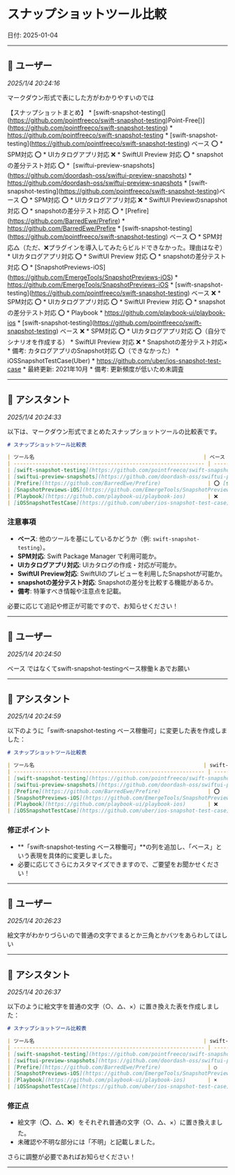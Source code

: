 # スナップショットツール比較

日付: 2025-01-04

---

## 👤 ユーザー
*2025/1/4 20:24:16*

マークダウン形式で表にした方がわかりやすいのでは

【スナップショットまとめ】
\* \[swift-snapshot-testing(\](https://github.com/pointfreeco/swift-snapshot-testing)Point-Free\[)\](https://github.com/pointfreeco/swift-snapshot-testing)
    \* https://github.com/pointfreeco/swift-snapshot-testing
    \* \[swift-snapshot-testing\](https://github.com/pointfreeco/swift-snapshot-testing) ベース ⭕️
    \* SPM対応 ⭕️
    \* UIカタログアプリ対応 ❌
    \* SwiftUI Preview 対応 ⭕️
    \* snapshotの差分テスト対応 ⭕️
\*  \[swiftui-preview-snapshots\](https://github.com/doordash-oss/swiftui-preview-snapshots)
    \* https://github.com/doordash-oss/swiftui-preview-snapshots
    \* \[swift-snapshot-testing\](https://github.com/pointfreeco/swift-snapshot-testing)ベース ⭕️
    \* SPM対応 ⭕️
    \* UIカタログアプリ対応 ❌
    \* SwiftUI Previewのsnapshot対応 ⭕️
    \* snapshotの差分テスト対応 ⭕️
\* \[Prefire\](https://github.com/BarredEwe/Prefire)
    \* https://github.com/BarredEwe/Prefire
    \* \[swift-snapshot-testing\](https://github.com/pointfreeco/swift-snapshot-testing) ベース ⭕️
    \* SPM対応△（ただ、❌プラグインを導入してみたらビルドできなかった。理由はなぞ）
    \* UIカタログアプリ対応 ⭕️
    \* SwiftUI Preview 対応 ⭕️
    \* snapshotの差分テスト対応 ⭕️
\* \[SnapshotPreviews-iOS\](https://github.com/EmergeTools/SnapshotPreviews-iOS)
    \* https://github.com/EmergeTools/SnapshotPreviews-iOS
    \* \[swift-snapshot-testing\](https://github.com/pointfreeco/swift-snapshot-testing) ベース ❌
    \* SPM対応 ⭕️
    \* UIカタログアプリ対応 ⭕️
    \* SwiftUI Preview 対応 ⭕️
    \* snapshotの差分テスト対応 ⭕️
\* Playbook
    \* https://github.com/playbook-ui/playbook-ios
    \* \[swift-snapshot-testing\](https://github.com/pointfreeco/swift-snapshot-testing) ベース ❌
    \* SPM対応 ⭕️
    \* UIカタログアプリ対応 ⭕️（自分でシナリオを作成する）
    \* SwiftUI Preview 対応 ❌
    \* Snapshotの差分テスト対応×
    \* 備考: カタログアプリのSnapshot対応 ⭕️（できなかった）
\* iOSSnapshotTestCase(Uber)
    \* https://github.com/uber/ios-snapshot-test-case
    \* 最終更新: 2021年10月
    \* 備考: 更新頻度が低いため未調査

---

## 🤖 アシスタント
*2025/1/4 20:24:33*

以下は、マークダウン形式でまとめたスナップショットツールの比較表です。

```markdown
# スナップショットツール比較表

| ツール名                                                      | ベース                                   | SPM対応 | UIカタログアプリ対応         | SwiftUI Preview対応 | snapshotの差分テスト対応 | 備考                                                       |
| ------------------------------------------------------------- | ---------------------------------------- | ------- | ---------------------------- | -------------------- | ------------------------ | ---------------------------------------------------------- |
| [swift-snapshot-testing](https://github.com/pointfreeco/swift-snapshot-testing) | ⭕️ [swift-snapshot-testing](https://github.com/pointfreeco/swift-snapshot-testing) | ⭕️     | ❌                          | ⭕️                    | ⭕️                      |                                                            |
| [swiftui-preview-snapshots](https://github.com/doordash-oss/swiftui-preview-snapshots) | ⭕️ [swift-snapshot-testing](https://github.com/pointfreeco/swift-snapshot-testing) | ⭕️     | ❌                          | ⭕️                    | ⭕️                      |                                                            |
| [Prefire](https://github.com/BarredEwe/Prefire)               | ⭕️ [swift-snapshot-testing](https://github.com/pointfreeco/swift-snapshot-testing) | △      | ⭕️                          | ⭕️                    | ⭕️                      | ❌ SPMプラグインでビルド不可（理由不明）                   |
| [SnapshotPreviews-iOS](https://github.com/EmergeTools/SnapshotPreviews-iOS) | ❌                                       | ⭕️     | ⭕️                          | ⭕️                    | ⭕️                      |                                                            |
| [Playbook](https://github.com/playbook-ui/playbook-ios)       | ❌                                       | ⭕️     | ⭕️（シナリオ作成が必要）    | ❌                    | ❌                      | カタログアプリのSnapshot対応 ⭕️（実際はできなかった）     |
| [iOSSnapshotTestCase](https://github.com/uber/ios-snapshot-test-case) | ❌                                       | ❓     | ❓                          | ❓                    | ❓                      | 最終更新: 2021年10月、更新頻度が低いため未調査            |
```

### 注意事項
- **ベース**: 他のツールを基にしているかどうか（例: `swift-snapshot-testing`）。
- **SPM対応**: Swift Package Manager で利用可能か。
- **UIカタログアプリ対応**: UIカタログの作成・対応が可能か。
- **SwiftUI Preview対応**: SwiftUIのプレビューを利用したSnapshotが可能か。
- **snapshotの差分テスト対応**: Snapshotの差分を比較する機能があるか。
- **備考**: 特筆すべき情報や注意点を記載。

必要に応じて追記や修正が可能ですので、お知らせください！

---

## 👤 ユーザー
*2025/1/4 20:24:50*

ベース ではなくてswift-snapshot-testingベース稼働ｋあでお願い

---

## 🤖 アシスタント
*2025/1/4 20:24:59*

以下のように「swift-snapshot-testing ベース稼働可」に変更した表を作成しました：

```markdown
# スナップショットツール比較表

| ツール名                                                      | swift-snapshot-testing ベース稼働可 | SPM対応 | UIカタログアプリ対応         | SwiftUI Preview対応 | snapshotの差分テスト対応 | 備考                                                       |
| ------------------------------------------------------------- | ------------------------------------ | ------- | ---------------------------- | -------------------- | ------------------------ | ---------------------------------------------------------- |
| [swift-snapshot-testing](https://github.com/pointfreeco/swift-snapshot-testing) | ⭕️                                   | ⭕️     | ❌                          | ⭕️                    | ⭕️                      |                                                            |
| [swiftui-preview-snapshots](https://github.com/doordash-oss/swiftui-preview-snapshots) | ⭕️                                   | ⭕️     | ❌                          | ⭕️                    | ⭕️                      |                                                            |
| [Prefire](https://github.com/BarredEwe/Prefire)               | ⭕️                                   | △      | ⭕️                          | ⭕️                    | ⭕️                      | ❌ SPMプラグインでビルド不可（理由不明）                   |
| [SnapshotPreviews-iOS](https://github.com/EmergeTools/SnapshotPreviews-iOS) | ❌                                   | ⭕️     | ⭕️                          | ⭕️                    | ⭕️                      |                                                            |
| [Playbook](https://github.com/playbook-ui/playbook-ios)       | ❌                                   | ⭕️     | ⭕️（シナリオ作成が必要）    | ❌                    | ❌                      | カタログアプリのSnapshot対応 ⭕️（実際はできなかった）     |
| [iOSSnapshotTestCase](https://github.com/uber/ios-snapshot-test-case) | ❌                                   | ❓     | ❓                          | ❓                    | ❓                      | 最終更新: 2021年10月、更新頻度が低いため未調査            |
```

### 修正ポイント
- **「swift-snapshot-testing ベース稼働可」**の列を追加し、「ベース」という表現を具体的に変更しました。
- 必要に応じてさらにカスタマイズできますので、ご要望をお聞かせください！

---

## 👤 ユーザー
*2025/1/4 20:26:23*

絵文字がわかりづらいので普通の文字でまるとか三角とかバツをあらわしてほしい

---

## 🤖 アシスタント
*2025/1/4 20:26:37*

以下のように絵文字を普通の文字（○、△、×）に置き換えた表を作成しました：

```markdown
# スナップショットツール比較表

| ツール名                                                      | swift-snapshot-testing ベース稼働可 | SPM対応 | UIカタログアプリ対応         | SwiftUI Preview対応 | snapshotの差分テスト対応 | 備考                                                       |
| ------------------------------------------------------------- | ------------------------------------ | ------- | ---------------------------- | -------------------- | ------------------------ | ---------------------------------------------------------- |
| [swift-snapshot-testing](https://github.com/pointfreeco/swift-snapshot-testing) | ○                                    | ○       | ×                          | ○                    | ○                      |                                                            |
| [swiftui-preview-snapshots](https://github.com/doordash-oss/swiftui-preview-snapshots) | ○                                    | ○       | ×                          | ○                    | ○                      |                                                            |
| [Prefire](https://github.com/BarredEwe/Prefire)               | ○                                    | △       | ○                          | ○                    | ○                      | △ SPMプラグインでビルド不可（理由不明）                   |
| [SnapshotPreviews-iOS](https://github.com/EmergeTools/SnapshotPreviews-iOS) | ×                                    | ○       | ○                          | ○                    | ○                      |                                                            |
| [Playbook](https://github.com/playbook-ui/playbook-ios)       | ×                                    | ○       | ○（シナリオ作成が必要）    | ×                    | ×                      | カタログアプリのSnapshot対応 ○（実際はできなかった）     |
| [iOSSnapshotTestCase](https://github.com/uber/ios-snapshot-test-case) | ×                                    | 不明     | 不明                        | 不明                  | 不明                    | 最終更新: 2021年10月、更新頻度が低いため未調査            |
```

### 修正点
- 絵文字（⭕️、△、❌）をそれぞれ普通の文字（○、△、×）に置き換えました。
- 未確認や不明な部分には「不明」と記載しました。

さらに調整が必要であればお知らせください！

---
